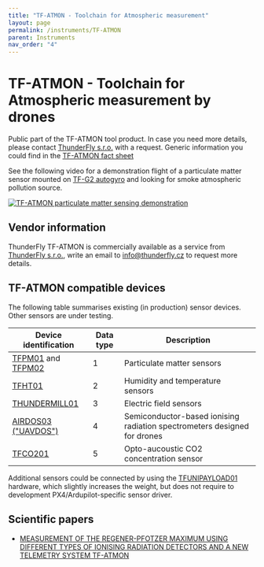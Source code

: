 ```yaml
---
title: "TF-ATMON - Toolchain for Atmospheric measurement"
layout: page
permalink: /instruments/TF-ATMON
parent: Instruments
nav_order: "4"
---
```


# TF-ATMON - Toolchain for Atmospheric measurement by drones

Public part of the TF-ATMON tool product. In case you need more details, please contact [ThunderFly s.r.o.](https://www.thunderfly.cz/) with a request. Generic information you could find in the [TF-ATMON fact sheet](https://www.thunderfly.cz/tf-atmon/ThunderFly_TFATMON_factsheet_en.pdf)

See the following video for a demonstration flight of a particulate matter sensor mounted on [TF-G2 autogyro](https://github.com/ThunderFly-aerospace/TF-G2) and looking for smoke atmospheric pollution source.

[![TF-ATMON particulate matter sensing demonstration](https://img.youtube.com/vi/KUhktPDEi8I/hqdefault.jpg)](https://www.youtube.com/watch?v=KUhktPDEi8I)

## Vendor information

ThunderFly TF-ATMON is commercially available as a service from [ThunderFly s.r.o.](https://www.thunderfly.cz/), write an email to info@thunderfly.cz to request more details.


## TF-ATMON compatible devices

The following table summarises existing (in production) sensor devices. Other sensors are under testing.

| Device identification | Data type | Description |
|----------------|---------|-------|
| [TFPM01](https://github.com/ThunderFly-aerospace/TFPM01) and [TFPM02](https://github.com/ThunderFly-aerospace/TFPM02) | 1 | Particulate matter sensors |
| [TFHT01](https://github.com/ThunderFly-aerospace/TFHT01) | 2 | Humidity and temperature sensors |
| [THUNDERMILL01](https://github.com/UniversalScientificTechnologies/THUNDERMILL01) | 3 | Electric field sensors |
| [AIRDOS03 ("UAVDOS")](https://www.ust.cz/UST-dosimeters/AIRDOS/#airdos03-uavdos) | 4 | Semiconductor-based ionising radiation spectrometers designed for drones |
| [TFCO201](https://github.com/ThunderFly-aerospace/TFCO201)| 5 | Opto-aucoustic CO2 concentration sensor |

Additional sensors could be connected by using the [TFUNIPAYLOAD01](https://github.com/ThunderFly-aerospace/TFUNIPAYLOAD01) hardware, which slightly increases the weight, but does not require to development PX4/Ardupilot-specific sensor driver.

## Scientific papers

  * [MEASUREMENT OF THE REGENER-PFOTZER MAXIMUM USING DIFFERENT TYPES OF IONISING RADIATION DETECTORS AND A NEW TELEMETRY SYSTEM TF-ATMON ](https://pubmed.ncbi.nlm.nih.gov/36005953/)
